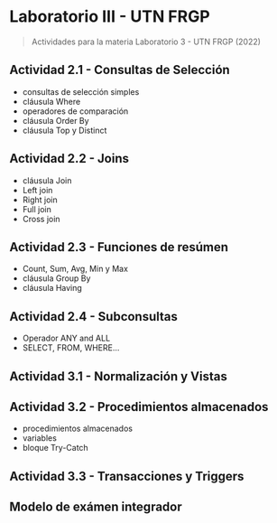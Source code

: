 # Laboratorio III - UTN FRGP 
> Actividades para la materia Laboratorio 3 - UTN FRGP (2022) 

## Actividad 2.1 - Consultas de Selección 
- consultas de selección simples
- cláusula Where
- operadores de comparación
- cláusula Order By
- cláusula Top y Distinct

## Actividad 2.2 - Joins
- cláusula Join
- Left join
- Right join
- Full join
- Cross join

## Actividad 2.3 - Funciones de resúmen 
- Count, Sum, Avg, Min y Max
- cláusula Group By
- cláusula Having 

## Actividad 2.4 - Subconsultas
- Operador ANY and ALL
- SELECT, FROM, WHERE...

## Actividad 3.1 - Normalización y Vistas

## Actividad 3.2 - Procedimientos almacenados
- procedimientos almacenados
- variables
- bloque Try-Catch

## Actividad 3.3 - Transacciones y Triggers

## Modelo de exámen integrador 
